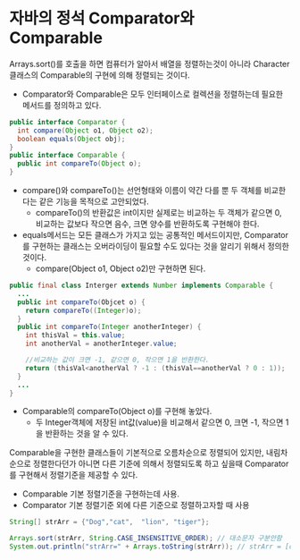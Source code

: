 # 자바의 정석 Comparator와 Comparable

Arrays.sort()를 호출을 하면 컴퓨터가 알아서 배열을 정렬하는것이 아니라 Character클래스의 Comparable의 구현에 의해 정렬되는 것이다.

* Comparator와 Comparable은 모두 인터페이스로 컬렉션을 정렬하는데 필요한 메서드를 정의하고 있다.

```java
public interface Comparator {
  int compare(Object o1, Object o2);
  boolean equals(Object obj);
}
public interface Comparable {
  public int compareTo(Object o);
}
```

* compare()와 compareTo()는 선언형태와 이름이 약간 다를 뿐 두 객체를 비교한다는 같은 기능을 목적으로 고안되었다.
  * compareTo()의 반환값은 int이지만 실제로는 비교하는 두 객체가 같으면 0, 비교하는 값보다 작으면 음수, 크면 양수를 반환하도록 구현해야 한다.
* equals메서드는 모든 클래스가 가지고 있는 공통적인 메서드이지만, Comparator를 구현하는 클래스는 오버라이딩이 필요할 수도 있다는 것을 알리기 위해서 정의한 것이다.
  * compare(Object o1, Object o2)만 구현하면 된다.

```java
public final class Interger extends Number implements Comparable {
  ...
  public int compareTo(Objcet o) {
    return compareTo((Integer)o);
  }
  public int compareTo(Integer anotherInteger) {
    int thisVal = this.value;
    int anotherVal = anotherInteger.value;

    //비교하는 값이 크면 -1, 같으면 0, 작으면 1을 반환한다.
    return (thisVal<anotherVal ? -1 : (thisVal==anotherVal ? 0 : 1)); 
  }
  ...
}
```

* Comparable의 compareTo(Object o)를 구현해 놓았다.
  * 두 Integer객체에 저장된 int값(value)을 비교해서 같으면 0, 크면 -1, 작으면 1을 반환하는 것을 알 수 있다.
  
Comparable을 구현한 클래스들이 기본적으로 오름차순으로 정렬되어 있지만, 내림차순으로 정렬한다던가 아니면 다른 기준에 의해서 정렬되도록 하고 싶을때 
Comparator를 구현해서 정렬기준을 제공할 수 있다.

* Comparable 기본 정렬기준을 구현하는데 사용.
* Comparator 기본 정렬기준 외에 다른 기준으로 정렬하고자할 때 사용

```java
String[] strArr = {"Dog","cat",  "lion", "tiger"};

Arrays.sort(strArr, String.CASE_INSENSITIVE_ORDER); // 대소문자 구분안함
System.out.println("strArr=" + Arrays.toString(strArr)); // strArr = [cat, Dog, lion, tiger]

```




